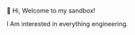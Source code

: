  👋 Hi, 
Welcome to my sandbox! 

I Am interested in everything engineering. 

<!---
Qamata/Qamata is a ✨ special ✨ repository because its `README.md` (this file) appears on your GitHub profile.
You can click the Preview link to take a look at your changes.
--->
